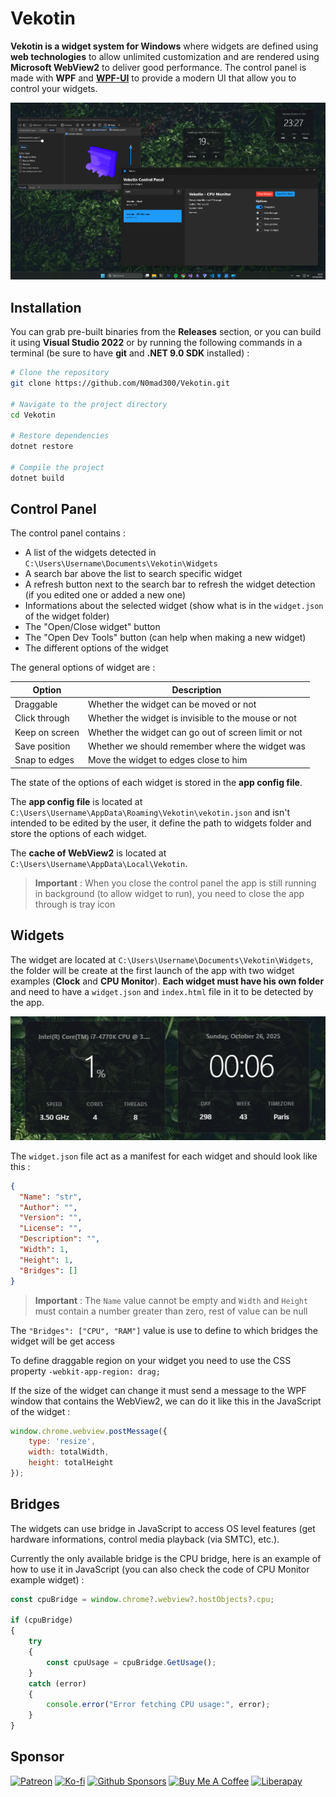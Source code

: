 # Vekotin

**Vekotin is a widget system for Windows** where widgets are defined using **web technologies** to 
allow unlimited customization and are rendered using **Microsoft WebView2** to deliver good 
performance. The control panel is made with **WPF** and **[WPF-UI](https://github.com/lepoco/wpfui)** 
to provide a modern UI that allow you to control your widgets.

![overview](./docs/images/overview.png)

## Installation

You can grab pre-built binaries from the **Releases** section, or you can build it using **Visual 
Studio 2022** or by running the following commands in a terminal (be sure to have **git** and **.NET 
9.0 SDK** installed) :
```bash
# Clone the repository
git clone https://github.com/N0mad300/Vekotin.git

# Navigate to the project directory
cd Vekotin

# Restore dependencies
dotnet restore

# Compile the project
dotnet build
```

## Control Panel

The control panel contains :
- A list of the widgets detected in `C:\Users\Username\Documents\Vekotin\Widgets`
- A search bar above the list to search specific widget
- A refresh button next to the search bar to refresh the widget detection (if you edited one or added a new one)
- Informations about the selected widget (show what is in the `widget.json` of the widget folder)
- The "Open/Close widget" button
- The "Open Dev Tools" button (can help when making a new widget)
- The different options of the widget

The general options of widget are :

| Option         | Description                                          |
| -------------- | ---------------------------------------------------- |
| Draggable      | Whether the widget can be moved or not               |
| Click through  | Whether the widget is invisible to the mouse or not  |
| Keep on screen | Whether the widget can go out of screen limit or not |
| Save position  | Whether we should remember where the widget was      |
| Snap to edges  | Move the widget to edges close to him                |

The state of the options of each widget is stored in the **app config file**.

The **app config file** is located at `C:\Users\Username\AppData\Roaming\Vekotin\vekotin.json` and 
isn't intended to be edited by the user, it define the path to widgets folder and store the options of 
each widget.

The **cache of WebView2** is located at `C:\Users\Username\AppData\Local\Vekotin`.

>**Important** : When you close the control panel the app is still running in background (to allow 
widget to run), you need to close the app through is tray icon

## Widgets

The widget are located at `C:\Users\Username\Documents\Vekotin\Widgets`, the folder will be 
create at the first launch of the app with two widget examples (**Clock** and **CPU Monitor**). **Each 
widget must have his own folder** and need to have a `widget.json` and `index.html` file in it to be 
detected by the app.

![widgets](./docs/images/widgets.png)

The `widget.json` file act as a manifest for each widget and should look like this :
```json
{
  "Name": "str",
  "Author": "",
  "Version": "",
  "License": "",
  "Description": "",
  "Width": 1,
  "Height": 1,
  "Bridges": []
}
```
>**Important** : The `Name` value cannot be empty and `Width` and `Height` must contain a number 
greater than zero, rest of value can be null

The `"Bridges": ["CPU", "RAM"]` value is use to define to which bridges the widget will be get 
access

To define draggable region on your widget you need to use the CSS property `-webkit-app-region: drag;`

If the size of the widget can change it must send a message to the WPF window that contains the WebView2, we can do it like this in the JavaScript of the widget :
```javascript
window.chrome.webview.postMessage({
    type: 'resize',
    width: totalWidth,
    height: totalHeight
});
```

## Bridges

The widgets can use bridge in JavaScript to access OS level features (get hardware informations, control media playback (via SMTC), etc.).

Currently the only available bridge is the CPU bridge, here is an example of how to use it in 
JavaScript (you can also check the code of CPU Monitor example widget) :
```javascript
const cpuBridge = window.chrome?.webview?.hostObjects?.cpu;

if (cpuBridge) 
{
    try 
    {
        const cpuUsage = cpuBridge.GetUsage();
    }
    catch (error)
    {
        console.error("Error fetching CPU usage:", error);
    }
}
```

## Sponsor

[![Patreon](https://img.shields.io/badge/Patreon-F96854?logo=patreon&logoColor=white)](https://www.patreon.com/cw/N0mad300?utm_medium=unknown&utm_source=join_link&utm_campaign=creatorshare_creator&utm_content=copyLink) 
[![Ko-fi](https://img.shields.io/badge/Ko--fi-FF5E5B?logo=ko-fi&logoColor=white)](https://ko-fi.com/n0mad300)
[![Github Sponsors](https://img.shields.io/badge/GitHub%20Sponsors-30363D?&logo=GitHub-Sponsors&logoColor=EA4AAA)](https://github.com/sponsors/N0mad300)
[![Buy Me A Coffee](https://img.shields.io/badge/Buy%20Me%20a%20Coffee-ffdd00?&logo=buy-me-a-coffee&logoColor=black)](https://buymeacoffee.com/n0mad300)
[![Liberapay](https://img.shields.io/badge/Liberapay-F6C915?logo=liberapay&logoColor=black)](https://liberapay.com/N0mad300/)